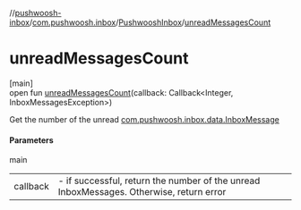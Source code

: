 //[pushwoosh-inbox](../../../index.md)/[com.pushwoosh.inbox](../index.md)/[PushwooshInbox](index.md)/[unreadMessagesCount](unread-messages-count.md)

# unreadMessagesCount

[main]\
open fun [unreadMessagesCount](unread-messages-count.md)(callback: Callback&lt;Integer, InboxMessagesException&gt;)

Get the number of the unread [com.pushwoosh.inbox.data.InboxMessage](../../com.pushwoosh.inbox.data/-inbox-message/index.md)

#### Parameters

main

| | |
|---|---|
| callback | - if successful, return the number of the unread InboxMessages. Otherwise, return error |
